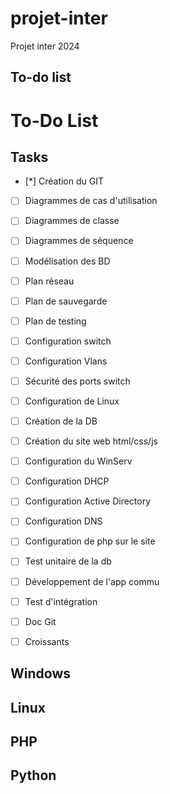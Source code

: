 # projet-inter
Projet inter 2024

## To-do list

# To-Do List

## Tasks
- [*] Création du GIT
- [ ] Diagrammes de cas d'utilisation
- [ ] Diagrammes de classe
- [ ] Diagrammes de séquence
- [ ] Modélisation des BD
- [ ] Plan réseau
- [ ] Plan de sauvegarde
- [ ] Plan de testing
- [ ] Configuration switch
- [ ] Configuration Vlans
- [ ] Sécurité des ports switch
- [ ] Configuration de Linux
- [ ] Création de la DB
- [ ] Création du site web html/css/js
- [ ] Configuration du WinServ
- [ ] Configuration DHCP
- [ ] Configuration Active Directory
- [ ] Configuration DNS
- [ ] Configuration de php sur le site
- [ ] Test unitaire de la db
- [ ] Développement de l'app commu
- [ ] Test d'intégration
- [ ] Doc Git
- [ ] Croissants


## Windows


## Linux


## PHP


## Python